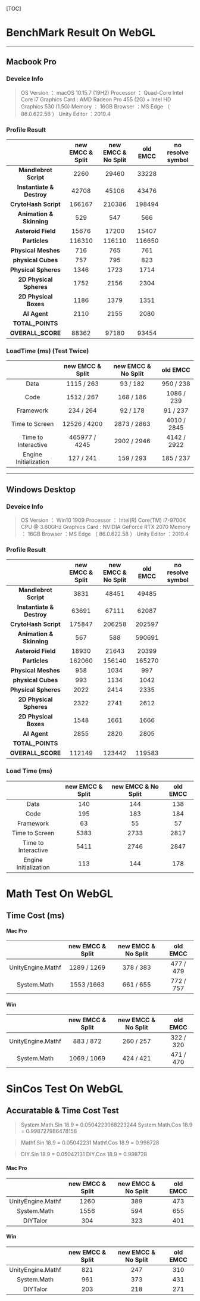 [TOC] 
# BenchMark Result On WebGL
---
## Macbook Pro 
### Deveice Info
> OS Version ： macOS 10.15.7 (19H2)
> Processor ： Quad-Core Intel Core i7
> Graphics Card : AMD Radeon Pro 455 (2G) + Intel HD Graphics 530 (1.5G)
> Memory ： 16GB
> Browser ：MS Edge （ 86.0.622.56 ）
> Unity Editor ：2019.4


### Profile Result
|       | new EMCC & Split | new EMCC & No Split |   old EMCC|no resolve symbol|
|:------:|:------:|:-----:|:------:|:-----:|
|**Mandlebrot Script**|2260|29460|    33228||
| **Instantiate & Destroy**  |42708|45106|      43476||
| **CrytoHash Script**  |166167|210386|      198494||
| **Animation & Skinning**  |529|547|      566||
| **Asteroid Field**  |15676|17200|     15407 ||
| **Particles**  |116310|116110|      116650||
| **Physical Meshes**  |716|765|      761||
| **physical Cubes**  |757|795|      823||
| **Physical Spheres**  |1346|1723|     1714||
| **2D Physical Spheres**  |1752|2156|     2304| |  
| **2D Physical Boxes**  |1186|1379|      1351||
| **AI Agent**  |2110|2155|        2080||
| **TOTAL_POINTS**  |    |    |   ||
|**OVERALL_SCORE**   |88362|97180|       93454||

### LoadTime (ms)  (Test Twice)
| | new EMCC & Split | new EMCC & No Split  |old EMCC|
| :-------: | :-------: | :-------: | :-------: |
|Data|1115 / 263|93 / 182|950 / 238|
| Code  |1512 / 267|168 / 186|1086 / 239|
| Framework  |234 / 264|92 / 178|91 / 237|
|Time to Screen |12526 / 4200|2873 / 2863|4010 / 2845|
| Time to Interactive|465977 / 4245|2902 / 2946|4142 / 2922|
| Engine Initialization  |127 / 241|159 / 293|185 / 237|

---
## Windows  Desktop
### Deveice Info
> OS Version ： Win10 1909 
> Processor ： Intel(R) Core(TM) i7-9700K CPU @ 3.60GHz
> Graphics Card : NVIDIA GeForce RTX 2070
> Memory ： 16GB
> Browser ：MS Edge （ 86.0.622.58 ）
> Unity Editor ：2019.4

### Profile Result
|       | new EMCC & Split | new EMCC & No Split |   old EMCC|no resolve symbol|
|:------:|:------:|:-----:|:------:|:------:|
|**Mandlebrot Script**|3831|48451|49485||
| **Instantiate & Destroy**  |63691|67111|62087||
| **CrytoHash Script**  |175847|206258|202597||
| **Animation & Skinning**  |567|588|590691| |
| **Asteroid Field**  |18930|21643|20399||
| **Particles**  |162060|156140|165270||
| **Physical Meshes**  |958|1034|997||
| **physical Cubes**  |993|1134|1042||
| **Physical Spheres**  |2022|2414|2335||
| **2D Physical Spheres**  |2322|2741|2612||
| **2D Physical Boxes**  |1548|1661|1666||
| **AI Agent**  |2855|2820|2805||
| **TOTAL_POINTS**  |    |    |   ||
|**OVERALL_SCORE**   |112149|123442|119583||


### Load Time (ms)
| | new EMCC & Split | new EMCC & No Split  |old EMCC|
| :-------: | :-------: | :-------: | :-------: |
|Data|140|144|138|
| Code  |195|183|184|
| Framework  |63|55|57|
|Time to Screen |5383|2733|2817|
| Time to Interactive|5411|2746|2847|
| Engine Initialization  |113|144|178|

# Math Test On WebGL
## Time Cost (ms)
#### Mac Pro
| | new EMCC & Split | new EMCC & No Split  |old EMCC|
| :-------: | :-------: | :-------: | :-------: |
| UnityEngine.Mathf  |1289 / 1269|378 / 383|477 / 479|
|System.Math   |1553 /1663|661 / 655|772 / 757|
#### Win
| | new EMCC & Split | new EMCC & No Split  |old EMCC|
| :-------: | :-------: | :-------: | :-------: |
| UnityEngine.Mathf  |883 / 872|260 / 257|322 / 320|
|System.Math   |1069 / 1069|424 / 421|471 / 470|


# SinCos Test On WebGL
## Accuratable  & Time Cost Test

>System.Math.Sin 18.9  =  0.0504223068223244 
System.Math.Cos 18.9  =  0.998727986478158 

>Mathf.Sin 18.9  =  0.05042231 
Mathf.Cos 18.9  =  0.998728 

>DIY.Sin 18.9  =  0.05042131 
DIY.Cos 18.9  =  0.998728 

#### Mac Pro
| | new EMCC & Split | new EMCC & No Split  |old EMCC|
| :-------: | :-------: | :-------: | :-------: |
| UnityEngine.Mathf  |1260|389|473|
|System.Math   |1556|594|655|
| DIYTalor  | 304|323|   401|

#### Win
| | new EMCC & Split | new EMCC & No Split  |old EMCC|
| :-------: | :-------: | :-------: | :-------: |
| UnityEngine.Mathf  |821|247|310|
|System.Math   |961|373|431|
|DIYTalor   |203|  218  |271|